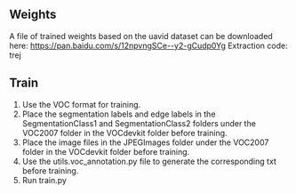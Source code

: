 ## Weights
A file of trained weights based on the uavid dataset can be downloaded here: https://pan.baidu.com/s/12npvngSCe--y2-gCudp0Yg Extraction code: trej

## Train
1. Use the VOC format for training.
2. Place the segmentation labels and edge labels in the SegmentationClass1 and SegmentationClass2 folders under the VOC2007 folder in the VOCdevkit folder before training.
3. Place the image files in the JPEGImages folder under the VOC2007 folder in the VOCdevkit folder before training.
4. Use the utils.voc_annotation.py file to generate the corresponding txt before training.
5. Run train.py
